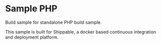 Sample PHP
===============



Build sample for standalone PHP build sample.

This sample is built for Shippable, a docker based continuous integration and deployment platform.
